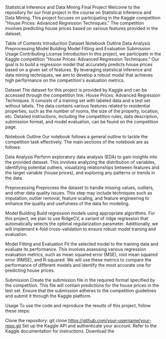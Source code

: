 Statistical Inference and Data Mining Final Project
Welcome to the repository for our final project in the course on Statistical Inference and Data Mining. This project focuses on participating in the Kaggle competition "House Prices: Advanced Regression Techniques." The competition involves predicting house prices based on various features provided in the dataset.

Table of Contents
Introduction
Dataset
Notebook Outline
Data Analysis
Preprocessing
Model Building
Model Fitting and Evaluation
Submission
Usage
Contributing
License
Introduction
In this project, we participate in the Kaggle competition "House Prices: Advanced Regression Techniques." Our goal is to build a regression model that accurately predicts house prices based on a given set of features. By leveraging statistical inference and data mining techniques, we aim to develop a robust model that achieves high performance on the competition's evaluation metrics.

Dataset
The dataset for this project is provided by Kaggle and can be accessed through the competition link: House Prices: Advanced Regression Techniques. It consists of a training set with labeled data and a test set without labels. The data contains various features related to residential properties, such as the number of rooms, the size of the property, location, etc. Detailed instructions, including the competition rules, data description, submission format, and model evaluation, can be found on the competition page.

Notebook Outline
Our notebook follows a general outline to tackle the competition task effectively. The main sections of the notebook are as follows:

Data Analysis
Perform exploratory data analysis (EDA) to gain insights into the provided dataset. This involves analyzing the distribution of variables, identifying potential outliers, visualizing relationships between features and the target variable (house prices), and exploring any patterns or trends in the data.

Preprocessing
Preprocess the dataset to handle missing values, outliers, and other data quality issues. This step may include techniques such as imputation, outlier removal, feature scaling, and feature engineering to enhance the quality and usefulness of the data for modeling.

Model Building
Build regression models using appropriate algorithms. For this project, we plan to use RidgeCV, a variant of ridge regression that automatically selects the optimal regularization parameter. Additionally, we will implement k-fold cross-validation to ensure robust model training and evaluation.

Model Fitting and Evaluation
Fit the selected model to the training data and evaluate its performance. This involves assessing various regression evaluation metrics, such as mean squared error (MSE), root mean squared error (RMSE), and R-squared. We will use these metrics to compare the performance of different models and identify the most accurate one for predicting house prices.

Submission
Create the submission file in the required format specified by the competition. This file will contain predictions for the house prices in the test set. Ensure that the submission adheres to the competition guidelines and submit it through the Kaggle platform.

Usage
To use the code and reproduce the results of this project, follow these steps:

Clone the repository: git clone https://github.com/your-username/your-repo.git
Set up the Kaggle API and authenticate your account. Refer to the Kaggle documentation for instructions.
Download the
